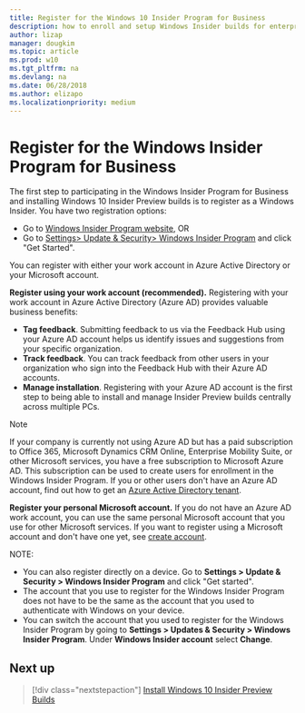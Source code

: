 ```yaml
---
title: Register for the Windows 10 Insider Program for Business
description: how to enroll and setup Windows Insider builds for enterprise client devices.
author: lizap
manager: dougkim
ms.topic: article
ms.prod: w10
ms.tgt_pltfrm: na
ms.devlang: na
ms.date: 06/28/2018
ms.author: elizapo
ms.localizationpriority: medium
---
```


# Register for the Windows Insider Program for Business
The first step to participating in the Windows Insider Program for Business and installing Windows 10 Insider Preview builds is to register as a Windows Insider. You have two registration options: 

* Go to [Windows Insider Program website](https://insider.windows.com/), OR 
* Go to [Settings> Update & Security> Windows Insider Program](ms-settings:windowsinsider) and click "Get Started". 

You can register with either your work account in Azure Active Directory or your Microsoft account. 

__Register using your work account (recommended).__ Registering with your work account in Azure Active Directory (Azure AD) provides valuable business benefits: 
* __Tag feedback__. Submitting feedback to us via the Feedback Hub using your Azure AD account helps us identify issues and suggestions from your specific organization.  
* __Track feedback__. You can track feedback from  other users in your organization who sign into the Feedback Hub with their Azure AD accounts. 
* __Manage installation__. Registering with your Azure AD account is the first step to being able to install and manage Insider Preview builds centrally across multiple PCs. 

> [!NOTE] 
> If your company is currently not using Azure AD but has a paid subscription to Office 365, Microsoft Dynamics CRM Online, Enterprise Mobility Suite, or other Microsoft services, you have a free subscription to Microsoft Azure AD. This subscription can be used to create users for enrollment in the Windows Insider Program. 
> If you or other users don't have an Azure AD account, find out how to get an [Azure Active Directory tenant](https://docs.microsoft.com/azure/active-directory/develop/active-directory-howto-tenant). 

__Register your personal Microsoft account.__ If you do not have an Azure AD work account, you can use the same personal Microsoft account that you use for other Microsoft services. If you want to register using a Microsoft account and don't have one yet, see [create account](https://signup.live.com/).

NOTE:
* You can also register directly on a device. Go to __Settings > Update & Security > Windows Insider Program__ and click "Get started". 
* The account that you use to register for the Windows Insider Program does not have to be the same as the account that you used to authenticate with Windows on your device. 
* You can switch the account that you used to register for the Windows Insider Program by going to __Settings > Updates & Security > Windows Insider Program__. Under __Windows Insider account__ select __Change__.

## Next up
> [!div class="nextstepaction"]
> [Install Windows 10 Insider Preview Builds](wip-4-biz-install.md)







